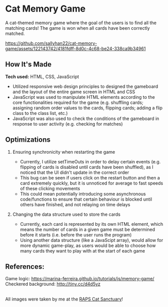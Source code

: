 # Cat Memory Game
A cat-themed memory game where the goal of the users is to find all the matching cards! The game is won when all cards have been correctly matched.


https://github.com/sallyhan22/cat-memory-game/assets/122143742/4181fdff-8d0c-4c68-be24-338ca9b34961



## How It's Made

**Tech used:** HTML, CSS, JavaScript

- Utilized responsive web design principles to designed the gameboard and the layout of the entire game screen in HTML and CSS
- JavaScript was used to manipulate HTML elements according to the core functionalities required for the game (e.g. shuffling cards; assigning random order values to the cards, flipping cards; adding a flip class to the class list, etc.)
- JavaScript was also used to check the conditions of the gameboard in response to user activity (e.g. checking for matches)


## Optimizations
1. Ensuring synchronicity when restarting the game
   - Currently, I utilize setTimeOuts in order to delay certain events (e.g. flipping of cards is disabled until cards have been shuffled), as I noticed that the UI didn't update in       the correct order
   - This bug can be seen if users click on the restart button and then a card extremely quickly, but it is unnoticed for average to fast speeds of these clicking movements
   - This could mean potentially introducing some asynchronous code/functions to ensure that certain behaviour is blocked until others have finished, and not relaying on time delays
     
2. Changing the data structure used to store the cards
   - Currently, each card is represented by its own HTML element, which means the number of cards in a given game must be determined before it starts (i.e. before the user runs the program)
   - Using another data structure (like a JavaScipt array), would allow for more dynamic game-play, as users would be able to choose how many cards they want to play with at the start of each game


## References: 
Game logic: https://marina-ferreira.github.io/tutorials/js/memory-game/   \
Checkered background: http://tiny.cc/d4d5yz 

\
All images were taken by me at the [RAPS Cat Sanctuary](https://www.rapsbc.com/cat-sanctuary/)!
